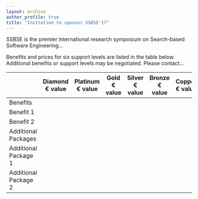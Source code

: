 ```yaml
---
layout: archive
author_profile: true
title: "Invitation to sponsor SSBSE'17"
---
```


SSBSE is the premier international research symposium on Search-based Software Engineering...

Benefits and prices for six support levels are listed in the table below. Additional benefits or support levels may be negotiated. Please contact...

<table>
   <thead>
      <tr>
         <th> </th>
         <th>Diamond <br /> &#8364; value</th>
         <th>Platinum <br /> &#8364; value</th>
         <th>Gold <br /> &#8364; value</th>
         <th>Silver <br /> &#8364; value</th>
         <th>Bronze <br /> &#8364; value</th>
         <th>Copper <br /> &#8364; value</th>
      </tr>
   </thead>
   <tbody>
      <tr>
         <td>Benefits</td>
         <td> </td>
         <td> </td>
         <td> </td>
         <td> </td>
         <td> </td>
         <td> </td>
      </tr>
      <tr>
         <td>Benefit 1</td>
         <td> </td>
         <td> </td>
         <td> </td>
         <td> </td>
         <td> </td>
         <td> </td>
      </tr>
      <tr>
         <td>Benefit 2</td>
         <td> </td>
         <td> </td>
         <td> </td>
         <td> </td>
         <td> </td>
         <td> </td>
      </tr>
      <tr>
         <td>Additional Packages</td>
         <td> </td>
         <td> </td>
         <td> </td>
         <td> </td>
         <td> </td>
         <td> </td>
      </tr>
      <tr>
         <td>Additional Package 1</td>
         <td> </td>
         <td> </td>
         <td> </td>
         <td> </td>
         <td> </td>
         <td> </td>
      </tr>
      <tr>
         <td>Additional Package 2</td>
         <td> </td>
         <td> </td>
         <td> </td>
         <td> </td>
         <td> </td>
         <td> </td>
      </tr>
   </tbody>
</table>
